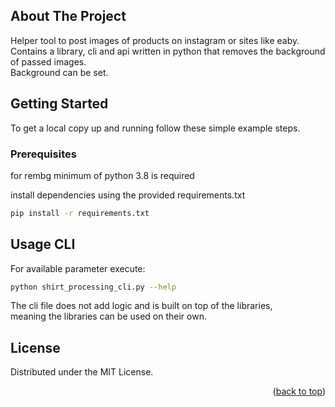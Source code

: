 <!-- ABOUT THE PROJECT -->
## About The Project
Helper tool to post images of products on instagram or sites like eaby.  
Contains a library, cli and api written in python that removes the background of passed images.  
Background can be set.  

<!-- GETTING STARTED -->
## Getting Started

To get a local copy up and running follow these simple example steps.

### Prerequisites

for rembg minimum of python 3.8 is required

install dependencies using the provided requirements.txt
  ```sh
  pip install -r requirements.txt
  ```


<!-- USAGE EXAMPLES -->
## Usage CLI

For available parameter execute:

  ```sh
  python shirt_processing_cli.py --help
  ```

The cli file does not add logic and is built on top of the libraries,  
meaning the libraries can be used on their own.  
  
## License

Distributed under the MIT License.

<p align="right">(<a href="#top">back to top</a>)</p>
